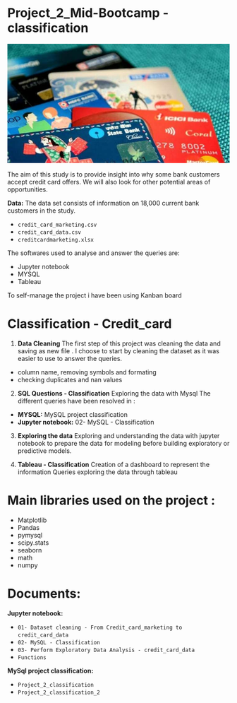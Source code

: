 # Project_2_Mid-Bootcamp - classification

![credit-card](credit-card.jpg)


The aim of this study is to provide insight into why some bank customers accept credit card offers. 
We will also look for other potential areas of opportunities.


**Data:** The data set consists of information on 18,000 current bank customers in the study.
- `credit_card_marketing.csv`
- `credit_card_data.csv`
- `creditcardmarketing.xlsx`



The softwares used to analyse and answer the queries are:
 - Jupyter notebook
 - MYSQL
 - Tableau 


To self-manage the project i have been using Kanban board







# Classification - Credit_card

01. **Data Cleaning**
   The first step of this project was cleaning the data and saving as new file .
   I choose to start by cleaning the dataset as it was easier to use to answer the queries.
   - column name, removing  symbols and formating
   - checking duplicates and nan values



02. **SQL Questions - Classification**
   Exploring the data with Mysql
   The different queries have been resolved in :
   - **MYSQL:** MySQL project classification
   - **Jupyter notebook:** 02- MySQL - Classification






03. **Exploring the data**
   Exploring and understanding the data with jupyter notebook to prepare the data for modeling before building exploratory or predictive models.




04. **Tableau - Classification**
   Creation of a dashboard to represent the information
   Queries exploring the data through tableau

 

# Main libraries used on the project  :
- Matplotlib
- Pandas
- pymysql
- scipy.stats
- seaborn
- math
- numpy
 



# Documents:
**Jupyter notebook:**
- `01- Dataset cleaning - From Credit_card_marketing to credit_card_data`
- `02- MySQL - Classification`
- `03- Perform Exploratory Data Analysis - credit_card_data`
- `Functions` 


**MySql project classification:**
- `Project_2_classification`
- `Project_2_classification_2`

 
 
